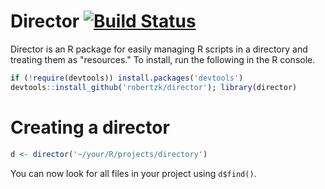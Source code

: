 Director [![Build Status](https://travis-ci.org/robertzk/director.svg?branch=master)](https://travis-ci.org/robertzk/director)
========

Director is an R package for easily managing R scripts in a directory and treating them as "resources."
To install, run the following in the R console.

```r
if (!require(devtools)) install.packages('devtools')
devtools::install_github('robertzk/director'); library(director)
```

Creating a director
======

```r
d <- director('~/your/R/projects/directory')
```

You can now look for all files in your project using `d$find()`.

